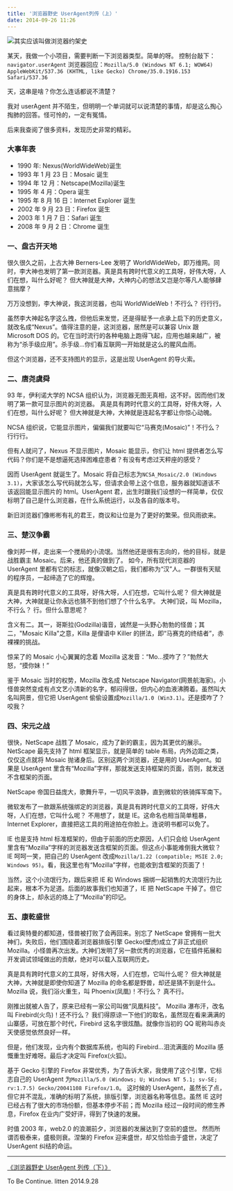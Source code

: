 ```yaml
---
title: '浏览器野史 UserAgent列传（上）'
date: 2014-09-26 11:26
---
```


![其实应该叫做浏览器约架史](/assets/blogImg/browser-history.jpg)

某天，我做一个小项目，需要判断一下浏览器类型。简单的呀。
控制台敲下：`navigator.userAgent`
浏览器回应：`Mozilla/5.0 (Windows NT 6.1; WOW64) AppleWebKit/537.36 (KHTML, like Gecko) Chrome/35.0.1916.153 Safari/537.36`

天，这串是啥？你怎么连话都说不清楚？

我对 userAgent 并不陌生，但明明一个单词就可以说清楚的事情，却是这么掏心掏肺的回答。怪可怜的，一定有冤情。

后来我查阅了很多资料，发现历史非常的精彩。

<!--more-->

### 大事年表

- 1990 年: Nexus(WorldWideWeb)诞生
- 1993 年 1 月 23 日：Mosaic 诞生
- 1994 年 12 月：Netscape(Mozilla)诞生
- 1995 年 4 月：Opera 诞生
- 1995 年 8 月 16 日：Internet Explorer 诞生
- 2002 年 9 月 23 日：Firefox 诞生
- 2003 年 1 月 7 日：Safari 诞生
- 2008 年 9 月 2 日：Chrome 诞生

### 一、盘古开天地

很久很久之前，上古大神 Berners-Lee 发明了 WorldWideWeb，即万维网。同时，李大神也发明了第一款浏览器。真是具有跨时代意义的工具呀，好伟大呀，人们在想，叫什么好呢？
但大神就是大神，大神内心的想法又岂是尔等凡人能够肆意揣摩？

万万没想到，李大神说，我这浏览器，也叫 WorldWideWeb！不行么？
行行行。

虽然李大神起名字这么拽，但他后来发觉，还是得赋予一点承上启下的历史意义，就改名成“Nexus”。值得注意的是，这浏览器，居然是可以兼容 Unix 跟 Microsoft DOS 的。它在当时流行的各种电脑上跑得飞起，应用也越来越广，被称为“杀手级应用”。杀手级…你们看互联网一开始就是这么的腥风血雨。

但这个浏览器，还不支持图片的显示，这是出现 UserAgent 的导火索。

### 二、唐尧虞舜

93 年，伊利诺大学的 NCSA 组织认为，浏览器无图无真相，这不好。因而他们发明了第一款可显示图片的浏览器。
真是具有跨时代意义的工具呀，好伟大呀，人们在想，叫什么好呢？
但大神就是大神，大神就是连起名字都让你惊心动魄。

NCSA 组织说，它能显示图片，偏偏我们就要叫它“马赛克(Mosaic)”！不行么？
行行行。

但有人就问了，Nexus 不显示图片，Mosaic 能显示，你们让 html 提供者怎么写代码？你们是不是想逼死选择困难症患者？有没有考虑过天秤座的感受？

因而 UserAgent 就诞生了。Mosaic 将自己标志为`NCSA_Mosaic/2.0 (Windows 3.1)`，大家该怎么写代码就怎么写，但请求会带上这个信息，服务器就知道该不该返回能显示图片的 html。UserAgent 君，出生时跟我们设想的一样简单，仅仅标明了自己是什么浏览器，在什么系统运行，以及各自的版本号。

新旧浏览器们像彬彬有礼的君王，商议和让位是为了更好的繁荣。但风雨欲来。

### 三、楚汉争霸

像刘邦一样，走出来一个搅局的小流氓。当然他还是很有志向的，他的目标，就是战胜霸主 Mosaic。后来，他还真的做到了。
如今，所有现代浏览器的 UserAgent 里都有它的标志，就像汉朝之后，我们都称为“汉”人。一群很有天赋的程序员，一起缔造了它的辉煌。

真是具有跨时代意义的工具呀，好伟大呀，人们在想，它叫什么呢？
但大神就是大神，大神就是让你永远也猜不到他们想了个什么名字。
大神们说，叫 Mozilla，不行么？
行。但什么意思呢？

含义有二。其一，哥斯拉(Godzilla)谐音，诚然是一头野心勃勃的怪兽；其二，"Mosaic Killa"之意，Killa 是俚语中 Killer 的拼法，即“马赛克的终结者”，赤裸裸的挑战。

惊呆了的 Mosaic 小心翼翼的念着 Mozilla 这发音：“Mo…摸咋了？”勃然大怒，“摸你妹！”

鉴于 Mosaic 当时的权势，Mozilla 改名成 Netscape Navigator(网景航海家)。小怪兽突然变成有点文艺小清新的名字，郁闷得很，但内心的血液沸腾着。虽然叫大名叫网景，但它把 UserAgent 偷偷设置成`Mozilla/1.0 (Win3.1)`。还是摸咋了？咬我？

### 四、宋元之战

很快，NetScape 战胜了 Mosaic，成为了新的霸主，因为其更优的展示。
NetScape 最先支持了 html 框架显示，就是简单的 table 布局，内外边距之类，仅仅这点就将 Mosaic 抛诸身后。区别这两个浏览器，还是用的 UserAgent。如果是 UserAgent 里含有“Mozilla”字样，那就发送支持框架的页面，否则，就发送不含框架的页面。

NetScape 帝国日益庞大，歌舞升平，一切风平浪静，直到微软的铁骑挥军南下。

微软发布了一款跟系统强绑定的浏览器，真是具有跨时代意义的工具呀，好伟大呀，人们在想，它叫什么呢？
不用想了，就是 IE。这命名也相当简单粗暴，Internet Explorer，直接把这工具的用途拍在你脸上。连说明书都可以免了。

IE 也是支持 html 标准框架的，但由于前面的历史原因，人们只会给 UserAgent 里含有“Mozilla”字样的浏览器发送含框架的页面。但这点小事能难倒我大微软？IE 呵呵一笑，把自己的 UserAgent 改成`Mozilla/1.22 (compatible; MSIE 2.0; Windows 95)`。看，我这里也有“Mozilla”字样，也能收到含框架的页面了！

当然，这个小流氓行为，跟后来把 IE 和 Windows 捆绑一起销售的大流氓行为比起来，根本不为足道。后面的故事我们也知道了，IE 把 NetScape 干掉了。但它的身体上，却永远的烙上了“Mozilla”的印记。

### 五、康乾盛世

看过奥特曼的都知道，怪兽被打败了会再回来。别忘了 NetScape 曾拥有一批大神们，失败后，他们围绕着浏览器排版引擎 Gecko(壁虎)成立了非正式组织 Mozilla。小怪兽再次出发。大神们发明了另一款优秀的浏览器，它在插件拓展和开发调试领域做出的贡献，绝对可以载入互联网历史。

真是具有跨时代意义的工具呀，好伟大呀，人们在想，它叫什么呢？
但大神就是大神，大神就是即使你知道了 Mozilla 的命名都是野兽，却还是猜不到是什么。
Mozilla 说，我们浴火重生，叫 Phoenix(凤凰)！不行么？
真不行。

刚推出就被人告了，原来已经有一家公司叫做“凤凰科技”。
Mozilla 瀑布汗，改名叫 Firebird(火鸟)！还不行么？
我们得原谅一下他们的取名，虽然现在看来满满的山寨感，可放在那个时代，Firebird 这名字很炫酷。就像你当初的 QQ 昵称叫赤炎天使感觉依然良好一样。

但是，他们发现，业内有个数据库系统，也叫的 Firebird…泪流满面的 Mozilla 感慨重生好难呀。最后才决定叫 Firefox(火狐)。

基于 Gecko 引擎的 Firefox 非常优秀，为了告诉大家，我使用了这个引擎，它标志自己的 UserAgent 为`Mozilla/5.0 (Windows; U; Windows NT 5.1; sv-SE; rv:1.7.5) Gecko/20041108 Firefox/1.0`。
这时候的 UserAgent，虽然长了点，但它并不混乱，准确的标明了系统，排版引擎，浏览器名称等信息。虽然 IE 这时已经占有了很大的市场份额，但基本停步不前；而 Mozilla 经过一段时间的修生养息，Firefox 在业内广受好评，得到了快速的发展。

时值 2003 年，web2.0 的浪潮前夕，浏览器的发展达到了空前的盛世。
然而所谓否极泰来，盛极则衰。涅槃的 Firefox 迎来盛世，却又恰恰由于盛世，决定了 UserAgent 纠结的命运。

---

[《浏览器野史 UserAgent 列传（下）》](/2014/10/05/history-of-browser-useragent2/)

To Be Continue.
litten 2014.9.28
